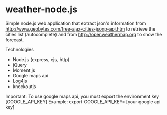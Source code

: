 weather-node.js
===============
Simple node.js web application that extract json's information from http://www.geobytes.com/free-ajax-cities-jsonp-api.htm
to retrieve the cities list (autocomplete) and from http://openweathermap.org to show the forecast.

Technologies

- Node.js (express, ejs, http)
- jQuery
- Moment js
- Google maps api
- Log4js
- knockoutjs


Important: To use google maps api, you must export the environment key [GOOGLE_API_KEY]
Example:
	export GOOGLE_API_KEY= [your google api key]